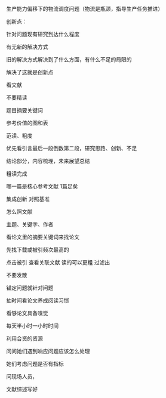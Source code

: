 生产能力偏移下的物流调度问题（物流是瓶颈，指导生产任务推进）

创新点：

针对问题现有研究到达什么程度

有无新的解决方式

旧的解决方式解决到了什么方面，有什么不足的局限的

解决了这就是创新点



看文献

不要精读

题目摘要关键词

参考价值的图和表

范读、粗度

优先看引言最后一段倒数第二段，研究思路、创新、不足

结论部分，内容梳理，未来展望总结

粗读完成



哪一篇是核心参考文献 1篇足矣

集成创新       对照基准



怎么照文献

主题、关键字、作者



看论文里的摘要关键词来找论文



先找下载或被引频次最高的

 点击被引  查看关联文献  读的可以更粗  过滤出



不要发散

锚定问题就针对问题



抽时间看论文养成阅读习惯



看够论文具备嗅觉



每天半小时一小时时间



利用合资的资源

问问她们遇到响应问题应该怎么处理



她们考虑问题是否有指标



问现场人员，



文献综述写好



